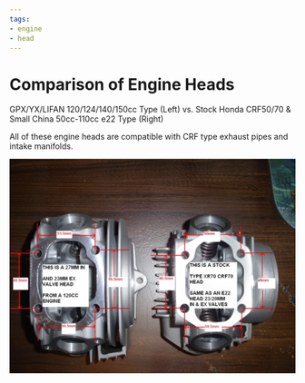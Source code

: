 ```yaml
---
tags:
- engine
- head
---
```


# Comparison of Engine Heads

GPX/YX/LIFAN 120/124/140/150cc Type (Left) vs. Stock Honda CRF50/70 & Small China 50cc-110cc e22 Type (Right)

All of these engine heads are compatible with CRF type exhaust pipes and intake manifolds.

![Comparison of Engine Heads](../../static/img/LIFAV_20vs_20e22_20head_20PIVTURE_20dratv_1943_57254378.jpg)
